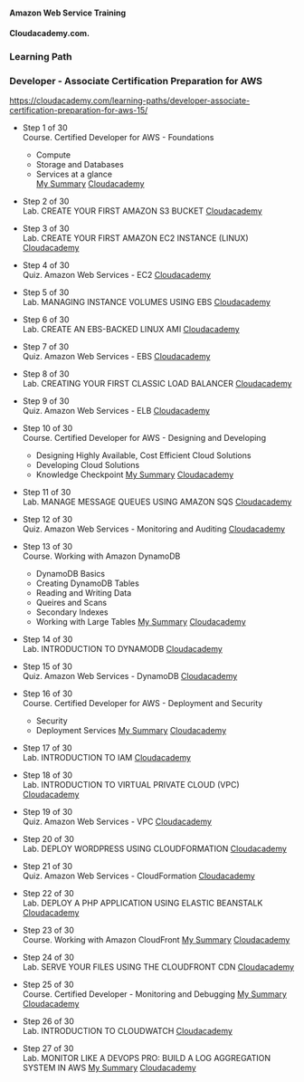 #### Amazon Web Service Training
#### Cloudacademy.com. 

### Learning Path
### Developer - Associate Certification Preparation for AWS  

https://cloudacademy.com/learning-paths/developer-associate-certification-preparation-for-aws-15/  


* Step 1 of 30  
Course. Certified Developer for AWS - Foundations
  - Compute
  - Storage and Databases
  - Services at a glance  
[My Summary](https://github.com/maxaldunate/aws-training/blob/master/learning-paths-developer-associate-certification-preparation-for-aws-15/Setp01of30.%20Certified%20Developer%20for%20AWS.%20Foundations.md)
[Cloudacademy](https://cloudacademy.com/amazon-web-services/certified-developer-foundations-course/)

* Step 2 of 30  
Lab. CREATE YOUR FIRST AMAZON S3 BUCKET
[Cloudacademy](https://cloudacademy.com/amazon-web-services/labs/create-your-first-amazon-s3-bucket-2/)

* Step 3 of 30  
Lab. CREATE YOUR FIRST AMAZON EC2 INSTANCE (LINUX)
[Cloudacademy](https://cloudacademy.com/amazon-web-services/labs/create-your-first-amazon-ec2-instance-1/)

* Step 4 of 30  
Quiz. Amazon Web Services - EC2
[Cloudacademy](https://cloudacademy.com/quiz/study/497270/results/)

* Step 5 of 30  
Lab. MANAGING INSTANCE VOLUMES USING EBS
[Cloudacademy](https://cloudacademy.com/amazon-web-services/labs/managing-instance-volumes-using-ebs-6/)

* Step 6 of 30  
Lab. CREATE AN EBS-BACKED LINUX AMI
[Cloudacademy](https://cloudacademy.com/amazon-web-services/labs/create-ebs-backed-linux-ami-7/)

* Step 7 of 30  
Quiz. Amazon Web Services - EBS
[Cloudacademy](https://cloudacademy.com/quiz/study/497018/results/)

* Step 8 of 30  
Lab. CREATING YOUR FIRST CLASSIC LOAD BALANCER
[Cloudacademy](https://cloudacademy.com/amazon-web-services/labs/create-your-first-amazon-elastic-load-balancing-elb-4/)

* Step 9 of 30  
Quiz. Amazon Web Services - ELB
[Cloudacademy](https://cloudacademy.com/quiz/study/497023/results/)

* Step 10 of 30  
Course. Certified Developer for AWS - Designing and Developing
  - Designing Highly Available, Cost Efficient Cloud Solutions
  - Developing Cloud Solutions
  - Knowledge Checkpoint
[My Summary](https://github.com/maxaldunate/aws-training/blob/master/learning-paths-developer-associate-certification-preparation-for-aws-15/Setp10of30.%20Certified%20Developer%20for%20AWS.%20Designing%20and%20Developing.md)
[Cloudacademy](https://cloudacademy.com/amazon-web-services/certified-developer-designing-and-developing-course/)

* Step 11 of 30  
Lab. MANAGE MESSAGE QUEUES USING AMAZON SQS
[Cloudacademy](https://cloudacademy.com/amazon-web-services/labs/manage-message-queue-amazon-sqs-16/)

* Step 12 of 30  
Quiz. Amazon Web Services - Monitoring and Auditing
[Cloudacademy](https://cloudacademy.com/quiz/study/498827/results/)

* Step 13 of 30  
Course. Working with Amazon DynamoDB
  - DynamoDB Basics
  - Creating DynamoDB Tables
  - Reading and Writing Data
  - Queires and Scans
  - Secondary Indexes
  - Working with Large Tables
[My Summary](https://github.com/maxaldunate/aws-training/blob/master/learning-paths-developer-associate-certification-preparation-for-aws-15/Setp13of30.%20Working%20with%20Amazon%20DynamoDB.md)
[Cloudacademy](https://cloudacademy.com/amazon-web-services/working-with-amazon-dynamodb-course/)

* Step 14 of 30  
Lab. INTRODUCTION TO DYNAMODB
[Cloudacademy](https://cloudacademy.com/amazon-web-services/labs/introduction-dynamodb-8/)

* Step 15 of 30  
Quiz. Amazon Web Services - DynamoDB
[Cloudacademy](https://cloudacademy.com/quiz/study/498841/results/)

* Step 16 of 30  
Course. Certified Developer for AWS - Deployment and Security
  - Security
  - Deployment Services
[My Summary](https://github.com/maxaldunate/aws-training/blob/master/learning-paths-developer-associate-certification-preparation-for-aws-15/Setp16of30.%20Working%20with%20Amazon%20DynamoDB%20-%20Copy.md)
[Cloudacademy](https://cloudacademy.com/amazon-web-services/deployment-and-security-certified-developer-for-aws-course/)

* Step 17 of 30  
Lab. INTRODUCTION TO IAM
[Cloudacademy](https://cloudacademy.com/amazon-web-services/labs/introduction-iam-13/)

* Step 18 of 30  
Lab. INTRODUCTION TO VIRTUAL PRIVATE CLOUD (VPC)
[Cloudacademy](https://cloudacademy.com/amazon-web-services/labs/introduction-virtual-private-cloud-vpc-9/)

* Step 19 of 30  
Quiz. Amazon Web Services - VPC
[Cloudacademy](https://cloudacademy.com/quiz/study/502821/results/)

* Step 20 of 30  
Lab. DEPLOY WORDPRESS USING CLOUDFORMATION
[Cloudacademy](https://cloudacademy.com/amazon-web-services/labs/deploy-wordpress-cloudformation-17/)

* Step 21 of 30  
Quiz. Amazon Web Services - CloudFormation
[Cloudacademy](https://cloudacademy.com/quiz/study/503113/results/)

* Step 22 of 30  
Lab. DEPLOY A PHP APPLICATION USING ELASTIC BEANSTALK
[Cloudacademy](https://cloudacademy.com/amazon-web-services/labs/deploy-php-application-using-elastic-beanstalk-26/)

* Step 23 of 30  
Course. Working with Amazon CloudFront
[My Summary]()
[Cloudacademy](https://cloudacademy.com/amazon-web-services/cloudfront-course/)

* Step 24 of 30  
Lab. SERVE YOUR FILES USING THE CLOUDFRONT CDN
[Cloudacademy](https://cloudacademy.com/amazon-web-services/labs/serve-your-files-using-cloudfront-cdn-15/)

* Step 25 of 30  
Course. Certified Developer - Monitoring and Debugging
[My Summary]()
[Cloudacademy](https://cloudacademy.com/amazon-web-services/certified-developer-monitoring-and-debugging-course/)

* Step 26 of 30  
Lab. INTRODUCTION TO CLOUDWATCH
[Cloudacademy](https://cloudacademy.com/amazon-web-services/labs/introduction-to-cloudwatch-18/)

* Step 27 of 30  
Lab. MONITOR LIKE A DEVOPS PRO: BUILD A LOG AGGREGATION SYSTEM IN AWS
[My Summary](https://github.com/maxaldunate/aws-training/tree/master/learning-paths-developer-associate-certification-preparation-for-aws-15/Step27of30.%20Lab.%20Log%20Aggregation%20System%20with%20Cloud%20Watch%20Elastic%20Search)
[Cloudacademy](https://cloudacademy.com/amazon-web-services/labs/aws-devops-pro-monitoring-build-log-aggregation-system-38/)



